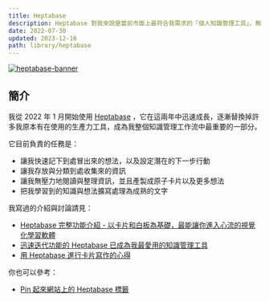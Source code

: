```yaml
---
title: Heptabase
description: Heptabase 對我來說是當前市面上最符合我需求的「個人知識管理工具」，無論是拿來做筆記、思考、或者是學習新知，它在「輸入、處理、輸出」這三個讓「資訊」成為「知識」的不同階段上，都表現得很好，而且越來越好。
date: 2022-07-30
updated: 2023-12-16
path: library/heptabase
---
```



<a href="https://pinchlime-screenshots.s3.ap-northeast-1.amazonaws.com/heptabase-landing-2023_cirP6y.webp" data-fancybox data-caption="heptabase-banner">
  <img src="https://pinchlime-screenshots.s3.ap-northeast-1.amazonaws.com/heptabase-landing-2023_cirP6y.webp" loading="lazy" alt="heptabase-banner" align="center" />
</a>

## 簡介
我從 2022 年 1 月開始使用 [Heptabase](https://get.heptabase.com/pinchlime) ，它在這兩年中迅速成長，逐漸替換掉許多我原本有在使用的生產力工具，成為我整個知識管理工作流中最重要的一部分。

它目前負責的任務是：

- 讓我快速記下到處冒出來的想法，以及設定潛在的下一步行動
- 讓我存放與分類到處收集來的資訊
- 讓我無壓力地閱讀與整理資訊，並且產製成原子卡片以及更多想法
- 把我學習到的知識與想法擴寫處理為成熟的文字

我寫過的介紹與討論請見：

- [Heptabase 完整功能介紹 - 以卡片和白板為基礎，最能讓你進入心流的視覺化學習軟體](@/blog/heptabase-introduction.md)
- [迅速迭代功能的 Heptabase 已成為我最愛用的知識管理工具](@/blog/heptabase-has-already-become-my-favorite-pkm-tool.md)
- [用 Heptabase 進行卡片寫作的心得](@/blog/implementing-zettelkasten-in-heptabase.md)


你也可以參考：
- [Pin 起來網站上的 Heptabase 標籤](https://pinchlime.com/tags/heptabase/)
